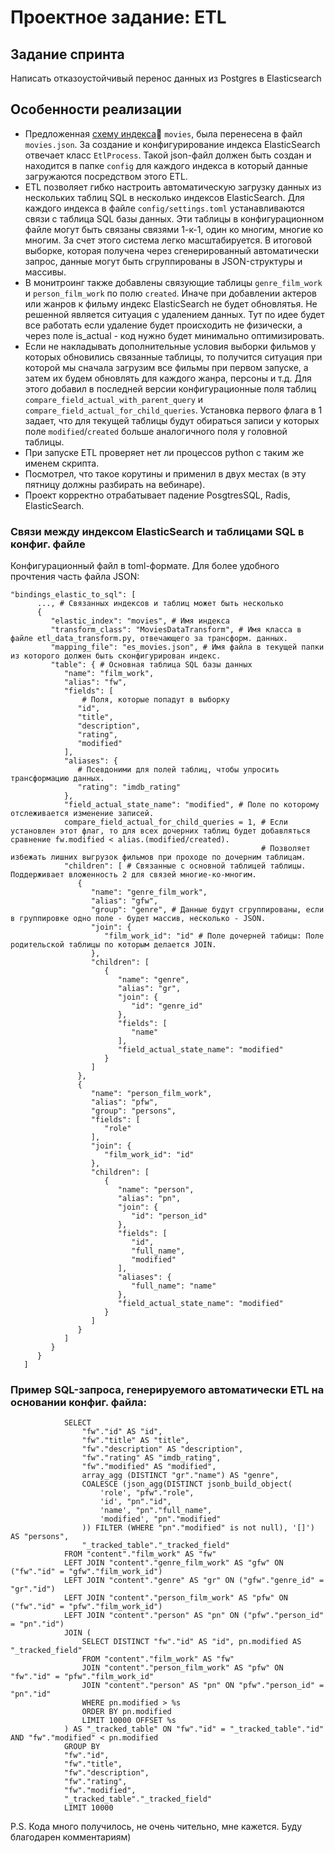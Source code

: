 # Проектное задание: ETL

## Задание спринта

Написать отказоустойчивый перенос данных из Postgres в Elasticsearch

## Особенности реализации

- Предложенная [cхему индекса](https://code.s3.yandex.net/middle-python/learning-materials/es_schema.txt)💾  `movies`, 
  была перенесена в файл `movies.json`. За создание и конфигурирование индекса ElasticSearch отвечает класс 
  `EtlProcess`. Такой json-файл должен быть создан и находится в папке `config` для каждого индекса в который данные
  загружаются посредством этого ETL.
- ETL позволяет гибко настроить автоматическую загрузку данных из нескольких таблиц SQL в несколько индексов 
  ElasticSearch. Для каждого индекса в файле `config/settings.toml` устанавливаются связи с таблица SQL базы данных.
  Эти таблицы в конфигурационном файле могут быть связаны связями 1-к-1, один ко многим, многие ко многим. За счет этого
  система легко масштабируется. В итоговой выборке, которая получена через сгенерированный автоматически запрос,
  данные могут быть сгруппированы в JSON-структуры и массивы.
- В монитроинг также добавлены связующие таблицы `genre_film_work` и `person_film_work` по полю `created`. Иначе при 
  добавлении актеров или жанров к фильму индекс ElasticSearch не будет обновлятья. Не решенной является ситуация с 
  удалением данных. Тут по идее будет все работать если удаление будет происходить не физически, а через поле
  is_actual - код нужно будет минимально оптимизировать.
- Если не накладывать дополнительные условия выборки фильмов у которых обновились связанные таблицы, то получится
  ситуация при которой мы сначала загрузим все фильмы при первом запуске, а затем их будем обновлять для каждого жанра,
  персоны и т.д. Для этого добавил в последней версии конфигурационные поля таблиц 
  `compare_field_actual_with_parent_query` и `compare_field_actual_for_child_queries`. Установка первого флага в 1
  задает, что для текущей таблицы будут обираться записи у которых поле `modified`/`created` больше аналогичного поля
  у головной таблицы.
- При запуске ETL проверяет нет ли процессов python с таким же именем скрипта.
- Посмотрел, что такое корутины и применил в двух местах (в эту пятницу должны разбирать на вебинаре).
- Проект корректно отрабатывает падение PosgtresSQL, Radis, ElasticSearch.

### Связи между индексом ElasticSearch и таблицами SQL в конфиг. файле
Конфигурационный файл в toml-формате. Для более удобного прочтения часть файла JSON:
```
"bindings_elastic_to_sql": [
      ..., # Связанных индексов и таблиц может быть несколько
      {
         "elastic_index": "movies", # Имя индекса
         "transform_class": "MoviesDataTransform", # Имя класса в файле etl_data_transform.py, отвечающего за трансформ. данных.
         "mapping_file": "es_movies.json", # Имя файла в текущей папки из которого должен быть сконфигурирован индекс. 
         "table": { # Основная таблица SQL базы данных
            "name": "film_work",
            "alias": "fw",
            "fields": [ 
                # Поля, которые попадут в выборку
               "id",
               "title",
               "description",
               "rating",
               "modified"
            ],
            "aliases": {
               # Псевдоними для полей таблиц, чтобы упросить трансформацию данных.
               "rating": "imdb_rating"
            },
            "field_actual_state_name": "modified", # Поле по которому отслеживается изменение записей.
            compare_field_actual_for_child_queries = 1, # Если установлен этот флаг, то для всех дочерних таблиц будет добавляться сравнение fw.modified < alias.(modified/created).
                                                        # Позволяет избежать лишних выгрузок фильмов при проходе по дочерним таблицам.
            "children": [ # Связанные с основной таблицей таблицы. Поддерживает вложенность 2 для связей многие-ко-многим.
               {
                  "name": "genre_film_work",
                  "alias": "gfw",
                  "group": "genre", # Данные будут сгруппированы, если в группировке одно поле - будет массив, несколько - JSON.
                  "join": {
                     "film_work_id": "id" # Поле дочерней табицы: Поле родительской таблицы по которым делается JOIN.
                  },
                  "children": [
                     {
                        "name": "genre",
                        "alias": "gr",
                        "join": {
                           "id": "genre_id"
                        },
                        "fields": [
                           "name"
                        ],
                        "field_actual_state_name": "modified"
                     }
                  ]
               },
               {
                  "name": "person_film_work",
                  "alias": "pfw",
                  "group": "persons",
                  "fields": [
                     "role"
                  ],
                  "join": {
                     "film_work_id": "id"
                  },
                  "children": [
                     {
                        "name": "person",
                        "alias": "pn",
                        "join": {
                           "id": "person_id"
                        },
                        "fields": [
                           "id",
                           "full_name",
                           "modified"
                        ],
                        "aliases": {
                           "full_name": "name"
                        },
                        "field_actual_state_name": "modified"
                     }
                  ]
               }
            ]
         }
      }
   ]
```

### Пример SQL-запроса, генерируемого автоматически ETL на основании конфиг. файла:
```
            SELECT 
                "fw"."id" AS "id",
                "fw"."title" AS "title",
                "fw"."description" AS "description",
                "fw"."rating" AS "imdb_rating",
                "fw"."modified" AS "modified",
                array_agg (DISTINCT "gr"."name") AS "genre",
                COALESCE (json_agg(DISTINCT jsonb_build_object(
                    'role', "pfw"."role", 
                    'id', "pn"."id", 
                    'name', "pn"."full_name", 
                    'modified', "pn"."modified"
                )) FILTER (WHERE "pn"."modified" is not null), '[]') AS "persons",
                "_tracked_table"."_tracked_field" 
            FROM "content"."film_work" AS "fw"
            LEFT JOIN "content"."genre_film_work" AS "gfw" ON ("fw"."id" = "gfw"."film_work_id")
            LEFT JOIN "content"."genre" AS "gr" ON ("gfw"."genre_id" = "gr"."id")
            LEFT JOIN "content"."person_film_work" AS "pfw" ON ("fw"."id" = "pfw"."film_work_id")
            LEFT JOIN "content"."person" AS "pn" ON ("pfw"."person_id" = "pn"."id")
            JOIN (
                SELECT DISTINCT "fw"."id" AS "id", pn.modified AS "_tracked_field"
                FROM "content"."film_work" AS "fw"
                JOIN "content"."person_film_work" AS "pfw" ON "fw"."id" = "pfw"."film_work_id"
                JOIN "content"."person" AS "pn" ON "pfw"."person_id" = "pn"."id"
                WHERE pn.modified > %s 
                ORDER BY pn.modified
                LIMIT 10000 OFFSET %s
            ) AS "_tracked_table" ON "fw"."id" = "_tracked_table"."id" AND "fw"."modified" < pn.modified 
            GROUP BY
            "fw"."id",
            "fw"."title",
            "fw"."description",
            "fw"."rating",
            "fw"."modified",
            "_tracked_table"."_tracked_field"
            LIMIT 10000
```

P.S. Кода много получилось, не очень чительно, мне кажется. Буду благодарен комментариям)
